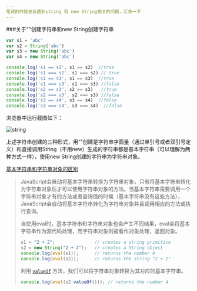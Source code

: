 ```yaml
---
笔试的时候总会遇到string 和 new String相关的问题，汇总一下
---
```


###关于""创建字符串和new String创建字符串

```javascript
var s1 = 'abc'
var s2 = String('abc')
var s3 = new String('abc')
var s4 = new String('abc')

console.log('s1 == s2', s1 == s2)  //true
console.log('s1 === s2', s1 === s2) // true
console.log('s1 == s3', s1 == s3)  //true
console.log('s1 === s3', s1 === s3) //false
console.log('s2 == s3', s2 == s3)   //true
console.log('s2 === s3', s2 === s3) //false
console.log('s3 == s4', s3 == s4)  //false
console.log('s3 === s4', s3 === s4)  //false
```

浏览器中运行截图如下：

![string](F:\mygit\ctd-project\src\docs\imgs\string.PNG)



上述字符串创建的三种形式，用“”创建是字符串字面量（通过单引号或者双引号定义）和直接调用String（不用new）生成的字符串都是基本字符串（可以理解为两种方式一样），使用new String创建的字符串为字符串对象。

[基本字符串和字符串对象的区别](https://developer.mozilla.org/zh-CN/docs/Web/JavaScript/Reference/Global_Objects/String)

>JavaScript会自动将基本字符串转换为字符串对象，只有将基本字符串转化为字符串对象后才可以使用字符串对象的方法。当基本字符串需要调用一个字符串对象才有的方法或者查询值的时候（基本字符串没有这些方法），JavaScript会自动将基本字符串转化为字符串对象并且调用相应的方法或执行查询。
>
>当使用eval时，基本字符串和字符串对象也会产生不同结果，eval会将基本字符串作为源代码处理，而字符串对象则被看作对象处理，返回对象。
>
> ```javascript
> s1 = "2 + 2";               // creates a string primitive
> s2 = new String("2 + 2");   // creates a String object
> console.log(eval(s1));      // returns the number 4
> console.log(eval(s2));      // returns the string "2 + 2"
> ```
>
>利用 [`valueOf`](https://developer.mozilla.org/zh-CN/docs/Web/JavaScript/Reference/Global_Objects/String/valueOf) 方法，我们可以将字符串对象转换为其对应的基本字符串。
>
>```javascript
>console.log(eval(s2.valueOf())); // returns the number 4
>```
>
>



